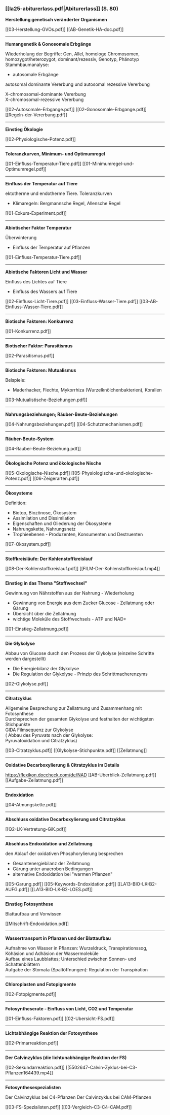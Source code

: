 ### [[la25-abiturerlass.pdf|Abiturerlass]] (S. 80)

**Herstellung genetisch veränderter Organismen**

[[03-Herstellung-GVOs.pdf]]
[[AB-Genetik-HA-doc.pdf]]

---

**Humangenetik & Gonosomale Erbgänge**

Wiederholung der Begriffe: Gen, Allel, homologe Chromosomen, homozygot/heterozygot, dominant/rezessiv, Genotyp, Phänotyp  
Stammbaumanalyse:  
- autosomale Erbgänge

autosomal dominante Vererbung und autosomal rezessive Vererbung

X-chromosomal-dominante Vererbung  
X-chromosomal-rezessive Vererbung

[[02-Autosomale-Erbgange.pdf]]
[[02-Gonosomale-Erbgange.pdf]]
[[Regeln-der-Vererbung.pdf]]

---

**Einstieg Ökologie**

[[02-Physiologische-Potenz.pdf]]

---

**Toleranzkurven, Minimum- und Optimumregel**

[[01-Einfluss-Temperatur-Tiere.pdf]]
[[01-Minimumregel-und-Optimumregel.pdf]]

---

**Einfluss der Temperatur auf Tiere**

ektotherme und endotherme Tiere. Toleranzkurven  
- Klimaregeln: Bergmannsche Regel, Allensche Regel

[[01-Exkurs-Experiment.pdf]]

---

**Abiotischer Faktor Temperatur**

Überwinterung  
- Einfluss der Temperatur auf Pflanzen

[[01-Einfluss-Temperatur-Tiere.pdf]]

---

**Abiotische Faktoren Licht und Wasser**

Einfluss des Lichtes auf Tiere  
- Einfluss des Wassers auf Tiere

[[02-Einfluss-Licht-Tiere.pdf]]
[[03-Einfluss-Wasser-Tiere.pdf]]
[[03-AB-Einfluss-Wasser-Tiere.pdf]]

---

**Biotische Faktoren: Konkurrenz**

[[01-Konkurrenz.pdf]]

---

**Biotischer Faktor: Parasitismus**

[[02-Parasitismus.pdf]]

---

**Biotische Faktoren: Mutualismus**

Beispiele:
- Maderhacker, Flechte, Mykorrhiza (Wurzelknölchenbakterien), Korallen

[[03-Mutualistische-Beziehungen.pdf]]

---

**Nahrungsbeziehungen; Räuber-Beute-Beziehungen**

[[04-Nahrungsbeziehungen.pdf]]
[[04-Schutzmechanismen.pdf]]

---

**Räuber-Beute-System**

[[04-Rauber-Beute-Beziehung.pdf]]

---

**Ökologische Potenz und ökologische Nische**

[[05-Okologische-Nische.pdf]]
[[05-Physiologische-und-okologische-Potenz.pdf]]
[[06-Zeigerarten.pdf]]

---

**Ökosysteme**

Definition:
- Biotop, Biozönose, Ökosystem  
- Assimilation und Dissimilation
- Eigenschaften und Gliederung der Ökosysteme
- Nahrungskette, Nahrungsnetz
- Trophieebenen - Produzenten, Konsumenten und Destruenten

[[07-Okosystem.pdf]]

---

**Stoffkreisläufe: Der Kohlenstoffkreislauf**

[[08-Der-Kohlenstoffkreislauf.pdf]]
[[FILM-Der-Kohlenstoffkreislauf.mp4]]

---

**Einstieg in das Thema "Stoffwechsel"**

Gewinnung von Nährstoffen aus der Nahrung - Wiederholung
- Gewinnung von Energie aus dem Zucker Glucose - Zellatmung oder Gärung
- Übersicht über die Zellatmung
- wichtige Moleküle des Stoffwechsels - ATP und NAD+

[[01-Einstieg-Zellatmung.pdf]]

---

**Die Glykolyse**

Abbau von Glucose durch den Prozess der Glykolyse (einzelne Schritte werden dargestellt)
- Die Energiebilanz der Glykolyse
- Die Regulation der Glykolyse - Prinzip des Schrittmacherenzyms

[[02-Glykolyse.pdf]]

---

**Citratzyklus**

Allgemeine Besprechung zur Zellatmung und Zusammenhang mit Fotosynthese  
Durchsprechen der gesamten Glykolyse und festhalten der wichtigsten Stichpunkte  
GIDA Filmsequenz zur Glykolyse  
( Abbau des Pyruvats nach der Glykolyse:  
Pyruvatoxidation und Citratzyklus)

[[03-Citratzyklus.pdf]]
[[Glykolyse-Stichpunkte.pdf]]
[[Zellatmung]]

---

**Oxidative Decarboxylierung & Citratzyklus im Details**

https://flexikon.doccheck.com/de/NAD
[[AB-Uberblick-Zellatmung.pdf]]
[[Aufgabe-Zellatmung.pdf]]

---

**Endoxidation**

[[04-Atmungskette.pdf]]

---

**Abschluss oxidative Decarboxylierung und Citratzyklus**

[[Q2-LK-Vertretung-GiK.pdf]]

---

**Abschluss Endoxidation und Zellatmung**

den Ablauf der oxidativen Phosphorylierung besprechen
- Gesamtenergiebilanz der Zellatmung
- Gärung unter anaeroben Bedingungen
- alternative Endoxidation bei "warmen Pflanzen"

[[05-Garung.pdf]]
[[05-Keywords-Endoxidation.pdf]]
[[LA13-BIO-LK-B2-AUFG.pdf]]
[[LA13-BIO-LK-B2-LOES.pdf]]

---

**Einstieg Fotosynthese**

Blattaufbau und Vorwissen

[[Mitschrift-Endoxidation.pdf]]

---

**Wassertransport in Pflanzen und der Blattaufbau**

Aufnahme von Wasser in Pflanzen: Wurzeldruck, Transpirationssog, Köhäsion und Adhäsion der Wassermoleküle  
Aufbau eines Laubblattes; Unterschied zwischen Sonnen- und Schattenblättern  
Aufgabe der Stomata (Spaltöffnungen): Regulation der Transpiration

---

**Chloroplasten und Fotopigmente**

[[02-Fotopigmente.pdf]]

---

**Fotosyntheserate - Einfluss von Licht, CO2 und Temperatur**

[[01-Einfluss-Faktoren.pdf]]
[[02-Ubersicht-FS.pdf]]

---

**Lichtabhängige Reaktion der Fotosynthese**

[[02-Primarreaktion.pdf]]

---

**Der Calvinzyklus (die lichtunabhängige Reaktion der FS)**

[[02-Sekundarreaktion.pdf]]
[[5502647-Calvin-Zyklus-bei-C3-Pflanzen164439.mp4]]

---

**Fotosynthesespezialisten**

Der Calvinzyklus bei C4-Pflanzen
Der Calvinzyklus bei CAM-Pflanzen

[[03-FS-Spezialisten.pdf]]
[[03-Vergleich-C3-C4-CAM.pdf]]